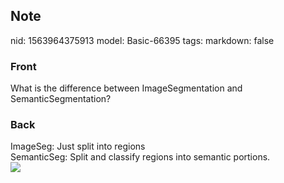 ## Note
nid: 1563964375913
model: Basic-66395
tags: 
markdown: false

### Front
What is the difference between ImageSegmentation and SemanticSegmentation?

### Back
<div>
  ImageSeg: Just split into regions
</div>
<div>
  SemanticSeg: Split and classify regions into semantic portions.
</div><img src="Screenshot%202019-07-24%20at%2012.33.41.png">
